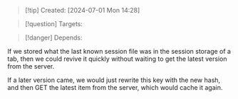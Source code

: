 
>[!tip] Created: [2024-07-01 Mon 14:28]

>[!question] Targets: 

>[!danger] Depends: 

If we stored what the last known session file was in the session storage of a tab, then we could revive it quickly without waiting to get the latest version from the server.

If a later version came, we would just rewrite this key with the new hash, and then GET the latest item from the server, which would cache it again.